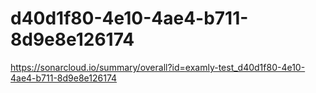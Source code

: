 # d40d1f80-4e10-4ae4-b711-8d9e8e126174
https://sonarcloud.io/summary/overall?id=examly-test_d40d1f80-4e10-4ae4-b711-8d9e8e126174
